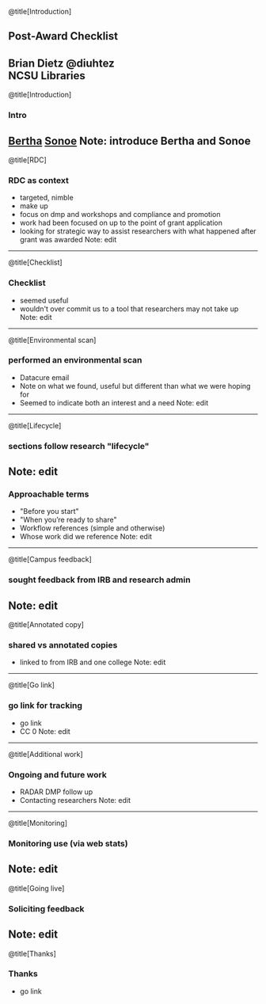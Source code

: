 @title[Introduction]
## Post-Award Checklist
Brian Dietz @diuhtez<br>
NCSU Libraries
---
@title[Introduction]
### Intro
[Bertha](assets/change.jpg)
[Sonoe](assets/nakasone.jpg)
Note: introduce Bertha and Sonoe
---
@title[RDC]
### RDC as context
- targeted, nimble
- make up
- focus on dmp and workshops and compliance and promotion
- work had been focused on up to the point of grant application
- looking for strategic way to assist researchers with what happened after grant was awarded
Note: edit
---
@title[Checklist]
### Checklist
- seemed useful
- wouldn't over commit us to a tool that researchers may not take up
Note: edit
---
@title[Environmental scan]
### performed an environmental scan
- Datacure email
- Note on what we found, useful but different than what we were hoping for
- Seemed to indicate both an interest and a need
Note: edit
---
@title[Lifecycle]
### sections follow research "lifecycle"
Note: edit
---
### Approachable terms
- "Before you start"
- "When you’re ready to share"
- Workflow references (simple and otherwise)
- Whose work did we reference
Note: edit
---
@title[Campus feedback]
### sought feedback from IRB and research admin
Note: edit
---
@title[Annotated copy]
### shared vs annotated copies
- linked to from IRB and one college
Note: edit
---
@title[Go link]
### go link for tracking
- go link
- CC 0
Note: edit
---
@title[Additional work]
### Ongoing and future work
- RADAR DMP follow up
- Contacting researchers
Note: edit
---
@title[Monitoring]
### Monitoring use (via web stats)
Note: edit
---
@title[Going live]
### Soliciting feedback
Note: edit
---
@title[Thanks]
### Thanks
- go link
